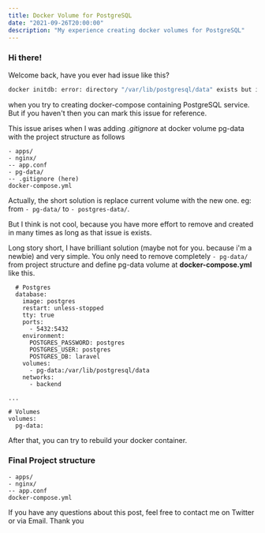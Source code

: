```yaml
---
title: Docker Volume for PostgreSQL
date: "2021-09-26T20:00:00"
description: "My experience creating docker volumes for PostgreSQL"
---
```


### Hi there!
Welcome back, have you ever had issue like this?
```bash
docker initdb: error: directory "/var/lib/postgresql/data" exists but is not empty
```
when you try to creating docker-compose containing PostgreSQL service.
But if you haven't then you can mark this issue for reference.

This issue arises when I was adding *.gitignore* at docker volume pg-data with the project structure as follows
```
- apps/
- nginx/
-- app.conf
- pg-data/
-- .gitignore (here)
docker-compose.yml
```

Actually, the short solution is replace current volume with the new one. eg:
from ```- pg-data/``` to ```- postgres-data/```.

But I think is not cool, because you have more effort to remove and created in many times as long as that issue is exists.

Long story short, I have brilliant solution (maybe not for you. because i'm a newbie) and very simple.
You only need to remove completely ```- pg-data/``` from project structure and define pg-data volume at **docker-compose.yml** like this. 

```docker
  # Postgres
  database:
    image: postgres
    restart: unless-stopped
    tty: true
    ports:
      - 5432:5432
    environment:
      POSTGRES_PASSWORD: postgres
      POSTGRES_USER: postgres
      POSTGRES_DB: laravel
    volumes:
      - pg-data:/var/lib/postgresql/data
    networks:
      - backend

...

# Volumes
volumes:
  pg-data:
```

After that, you can try to rebuild your docker container.

### Final Project structure
```
- apps/
- nginx/
-- app.conf
docker-compose.yml
```

If you have any questions about this post, feel free to contact me on Twitter or via Email.
Thank you
